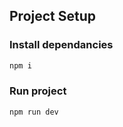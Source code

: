 ## Project Setup

### Install dependancies

```sh
npm i
```

### Run project

```sh
npm run dev
```
